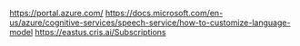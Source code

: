 https://portal.azure.com/
https://docs.microsoft.com/en-us/azure/cognitive-services/speech-service/how-to-customize-language-model
https://eastus.cris.ai/Subscriptions